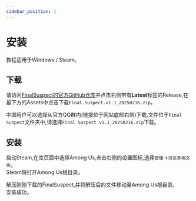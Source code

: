 ```yaml
---
sidebar_position: 1
---
```


# 安装

教程适用于Windows / Steam。

## 下载

请访问[FinalSuspect的官方GitHub仓库](https://github.com/XtremeWave/FinalSuspect)并点击右侧带有**Latest**标签的Release,在最下方的Assets中点击下载`Final.Suspect.v1.1_20250216.zip`。

中国用户可以选择从官方QQ群内(链接位于网站底部右侧)下载,文件位于`Final Suspect`文件夹中,请选择`Final Suspect v1.1_20250216.zip`下载。

## 安装

启动Steam,在库页面中选择Among Us,点击右侧的设置图标,选择`管理`→`浏览本地文件`。\
Steam将打开Among Us根目录。

解压刚刚下载的FinalSuspect,并将解压后的文件移动至Among Us根目录。\
安装成功。